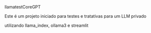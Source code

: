 llamatestCoreGPT

Este é um projeto iniciado para testes e tratativas para um LLM privado

utilizando llama_index, ollama3 e streamlit
